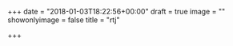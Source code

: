 +++
date = "2018-01-03T18:22:56+00:00"
draft = true
image = ""
showonlyimage = false
title = "rtj"

+++
